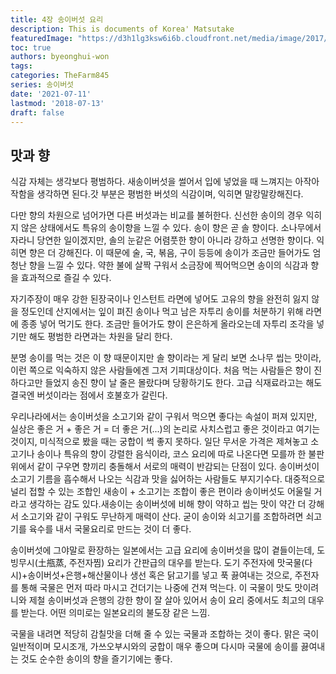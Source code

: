 ```yaml
---
title: 4장 송이버섯 요리
description: This is documents of Korea' Matsutake
featuredImage: "https://d3h1lg3ksw6i6b.cloudfront.net/media/image/2017/11/28/2ad620d99b334c5eb0ee92f9ec401c2d_rendered.jpg"
toc: true
authors: byeonghui-won
tags: 
categories: TheFarm845
series: 송이버섯
date: '2021-07-11'
lastmod: '2018-07-13'
draft: false
---
```


## 맛과 향
식감 자체는 생각보다 평범하다. 새송이버섯을 썰어서 입에 넣었을 때 느껴지는 아작아작함을 생각하면 된다.갓 부분은 평범한 버섯의 식감이며, 익히면 말캉말캉해진다.
 
다만 향의 차원으로 넘어가면 다른 버섯과는 비교를 불허한다. 신선한 송이의 경우 익히지 않은 상태에서도 특유의 송이향을 느낄 수 있다. 송이 향은 곧 솔 향이다. 소나무에서 자라니 당연한 일이겠지만, 솔의 눈같은 어렴풋한 향이 아니라 강하고 선명한 향이다. 익히면 향은 더 강해진다. 이 때문에 술, 국, 볶음, 구이 등등에 송이가 조금만 들어가도 엄청난 향을 느낄 수 있다. 약한 불에 살짝 구워서 소금장에 찍어먹으면 송이의 식감과 향을 효과적으로 즐길 수 있다.
 
자기주장이 매우 강한 된장국이나 인스턴트 라면에 넣어도 고유의 향을 완전히 잃지 않을 정도인데 산지에서는 잎이 펴진 송이나 먹고 남은 자투리 송이를 처분하기 위해 라면에 종종 넣어 먹기도 한다. 조금만 들어가도 향이 은은하게 올라오는데 자투리 조각을 넣기만 해도 평범한 라면과는 차원을 달리 한다.
 
분명 송이를 먹는 것은 이 향 때문이지만 솔 향이라는 게 달리 보면 소나무 씹는 맛이라, 이런 쪽으로 익숙하지 않은 사람들에겐 그저 기피대상이다. 처음 먹는 사람들은 향이 진하다고만 들었지 송진 향이 날 줄은 몰랐다며 당황하기도 한다. 고급 식재료라고는 해도 결국엔 버섯이라는 점에서 호불호가 갈린다.
 
우리나라에서는 송이버섯을 소고기와 같이 구워서 먹으면 좋다는 속설이 퍼져 있지만, 실상은 좋은 거 + 좋은 거 = 더 좋은 거(...)의 논리로 사치스럽고 좋은 것이라고 여기는 것이지, 미식적으로 봤을 때는 궁합이 썩 좋지 못하다. 일단 무서운 가격은 제쳐놓고 소고기나 송이나 특유의 향이 강렬한 음식이라, 코스 요리에 따로 나온다면 모를까 한 불판 위에서 같이 구우면 향끼리 충돌해서 서로의 매력이 반감되는 단점이 있다. 송이버섯이 소고기 기름을 흡수해서 나오는 식감과 맛을 싫어하는 사람들도 부지기수다. 대중적으로 널리 접할 수 있는 조합인 새송이 + 소고기는 조합이 좋은 편이라 송이버섯도 어울릴 거라고 생각하는 감도 있다.새송이는 송이버섯에 비해 향이 약하고 씹는 맛이 약간 더 강해서 소고기와 같이 구워도 무난하게 매력이 산다. 굳이 송이와 쇠고기를 조합하려면 쇠고기를 육수를 내서 국물요리로 만드는 것이 더 좋다.
 
송이버섯에 그야말로 환장하는 일본에서는 고급 요리에 송이버섯을 많이 곁들이는데, 도빙무시(土甁蒸, 주전자찜) 요리가 간판급의 대우를 받는다. 도기 주전자에 맛국물(다시)+송이버섯+은행+해산물이나 생선 혹은 닭고기를 넣고 푹 끓여내는 것으로, 주전자를 통해 국물은 먼저 따라 마시고 건더기는 나중에 건져 먹는다. 이 국물이 맛도 맛이려니와 제철 송이버섯과 은행의 강한 향이 잘 살아 있어서 송이 요리 중에서도 최고의 대우를 받는다. 어떤 의미로는 일본요리의 불도장 같은 느낌.
 
국물을 내려면 적당히 감칠맛을 더해 줄 수 있는 국물과 조합하는 것이 좋다. 맑은 국이 일반적이며 모시조개, 가쓰오부시와의 궁합이 매우 좋으며 다시마 국물에 송이를 끓여내는 것도 순수한 송이의 향을 즐기기에는 좋다.
